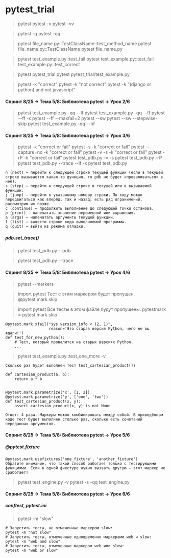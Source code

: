# pytest_trial

> pytest
> pytest -v
> pytest -vv

> pytest -q
> pytest -qq

> pytest file_name.py::TestClassName::test_method_name
> pytest file_name.py::TestClassName
> pytest file_name.py

> pytest test_example.py::test_fail
> pytest test_example.py::test_fail test_example.py::test_correct

> pytest pytest_trial
> pytest pytest_trial/test_example.py

> pytest -k "correct"
> pytest -k "not correct"
> pytest -k "(django or python) and not javascript"

#### Спринт 8/25 → Тема 5/8: Библиотека pytest → Урок 2/6

> pytest test_example.py -qq --lf
> pytest test_example.py -qq --ff
> pytest --ff -x
> pytest --ff --maxfail=2
> pytest --sw
> pytest --sw --stepwise-skip
> pytest test_example.py -qq --nf

#### Спринт 8/25 → Тема 5/8: Библиотека pytest → Урок 3/6

> pytest -k "correct or fail"
> pytest -s -k "correct or fail"
> pytest --capture=no -k "correct or fail"
> pytest -v -s -k "correct or fail"
> pytest -rP -k "correct or fail"
> pytest test_pdb.py -v -s
> pytest test_pdb.py -rP
> pytest test_pdb.py --trace --lf -x
> pytest test_pdb.py

```
n (next) — перейти к следующей строке текущей функции (если в текущей строке вызывается какая-то функция, то pdb не будет «проваливаться» в неё).
s (step) — перейти к следующей строке в текущей или в вызываемой функции.
j (jump) — перейти к указанному номеру строки. По коду можно передвигаться как вперёд, так и назад; есть ряд ограничений, рассмотрим их позже.
c (continue) — продолжить выполнение до следующей точки останова.
p (print) — напечатать значение переменной или выражения.
a (args) — напечатать аргументы текущей функции.
l (list) — вывести строки кода выполняемой программы.
q (quit) — выйти из режима отладки.
```

 ##### pdb.set_trace()
> pytest test_pdb.py --pdb

> pytest test_pdb.py --trace

#### Спринт 8/25 → Тема 5/8: Библиотека pytest → Урок 4/6

> pytest --markers

> import pytest
> Тест с этим маркером будет пропущен.
> @pytest.mark.skip

> import pytest
> Все тесты в этом файле будут пропущены.
> pytestmark = pytest.mark.skip

```
@pytest.mark.xfail("sys.version_info < (2, 1)", 
                   reason='Это старая версия Python, чего же вы ждали!')
def test_for_new_python():
    # Тест, который провалится на старых версиях Python.
    ... 
```
> pytest test_example.py::test_one_more -v

```
Сколько раз будет выполнен тест test_cartesian_product()?

def cartesian_product(a, b):
    return a * b


@pytest.mark.parametrize('x', [1, 2])
@pytest.mark.parametrize('y', ['one', 'two'])
def test_cartesian_product(x, y):
    assert cartesian_product(x, y) is not None 

Ответ: 4 раза. Маркеры можно комбинировать между собой. В приведённом коде тест будет выполнен столько раз, сколько есть сочетаний переданных аргументов.
```

#### Спринт 8/25 → Тема 5/8: Библиотека pytest → Урок 5/6
##### @pytest.fixture

```
@pytest.mark.usefixtures('one_fixture', 'another_fixture')
Обратите внимание, что такой способ работает только с тестирующими функциями. Если в одной фикстуре нужно вызвать другую — этот маркер не сработает!
```

> pytest test_engine.py -v
> pytest -s -qq test_engine.py

#### Спринт 8/25 → Тема 5/8: Библиотека pytest → Урок 6/6
##### conftest, pytest.ini

> pytest -m "slow"

```
# Запустить тесты, не отмеченные маркером slow:
pytest -m "not slow"
# Запустить тесты, отмеченные одновременно маркерами web и slow:
pytest -m "web and slow"
# Запустить тесты, отмеченные маркером web или slow:
pytest -m "web or slow"
```